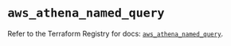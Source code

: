 # `aws_athena_named_query`

Refer to the Terraform Registry for docs: [`aws_athena_named_query`](https://registry.terraform.io/providers/hashicorp/aws/5.32.0/docs/resources/athena_named_query).
